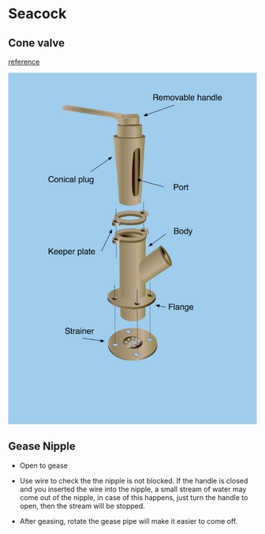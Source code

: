# Seacock

## Cone valve

[reference](https://www.safe-skipper.com/seacock-maintenance/)

![cone-valve](seacock/Cone-valve.jpg)

## Gease Nipple

* Open to gease

* Use wire to check the the nipple is not blocked. If the handle is closed and you inserted the wire into the nipple, a small stream of water may come out of the nipple, in case of this happens, just turn the handle to open, then the stream will be stopped.

* After geasing, rotate the gease pipe will make it easier to come off.
